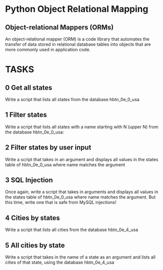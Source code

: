 # Python Object Relational Mapping
## Object-relational Mappers (ORMs)
An object-relational mapper (ORM) is a code library that
automates the transfer of data stored in relational 
database tables into objects that are more commonly used
in application code.

# TASKS
## 0 Get all states
Write a script that lists all states from the database 
hbtn_0e_0_usa

## 1 Filter states
Write a script that lists all states with a name starting 
with N (upper N) from the database hbtn_0e_0_usa:

## 2 Filter states by user input
Write a script that takes in an argument and displays all 
values in the states table of hbtn_0e_0_usa where name 
matches the argument

## 3 SQL Injection
Once again, write a script that takes in arguments and 
displays all values in the states table of hbtn_0e_0_usa 
where name matches the argument. But this time, write one 
that is safe from MySQL injections!

## 4 Cities by states
Write a script that lists all cities from the database 
hbtn_0e_4_usa

## 5 All cities by state
Write a script that takes in the name of a state as an 
argument and lists all cities of that state, using the 
database hbtn_0e_4_usa